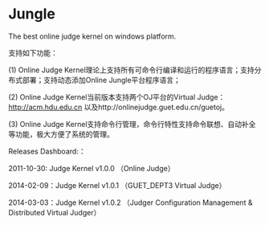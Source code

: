 Jungle
========

The best online judge kernel on windows platform.

支持如下功能：

(1) Online Judge Kernel理论上支持所有可命令行编译和运行的程序语言；支持分布式部署；支持动态添加Online Jungle平台程序语言；

(2) Online Judge Kernel当前版本支持两个OJ平台的Virtual Judge：
http://acm.hdu.edu.cn 以及http://onlinejudge.guet.edu.cn/guetoj。

(3) Online Judge Kernel支持命令行管理，命令行特性支持命令联想、自动补全等功能，极大方便了系统的管理。


Releases Dashboard:：

2011-10-30: Judge Kernel v1.0.0  （Online Judge）  

2014-02-09：Judge Kernel v1.0.1  （GUET_DEPT3 Virtual Judge）

2014-03-03：Judge Kernel v1.0.2  （Judger Configuration Management &  Distributed  Virtual Judger）


